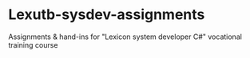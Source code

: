 
# Lexutb-sysdev-assignments
Assignments & hand-ins for "Lexicon system developer C#" vocational training course

